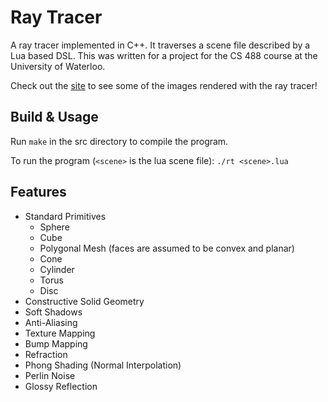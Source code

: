# Ray Tracer

A ray tracer implemented in C++. It traverses a scene file described by a Lua based DSL.
This was written for a project for the CS 488 course at the University of Waterloo.

Check out the [site](http://0ctobyte.github.io/raytracer/) to see some of the images rendered with
the ray tracer!

## Build & Usage

Run `make` in the src directory to compile the program.

To run the program (`<scene>` is the lua scene file):
`./rt <scene>.lua`

## Features
* Standard Primitives
  - Sphere
  - Cube
  - Polygonal Mesh (faces are assumed to be convex and planar)
  - Cone
  - Cylinder
  - Torus
  - Disc
* Constructive Solid Geometry
* Soft Shadows
* Anti-Aliasing
* Texture Mapping
* Bump Mapping
* Refraction
* Phong Shading (Normal Interpolation)
* Perlin Noise
* Glossy Reflection

